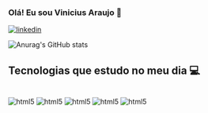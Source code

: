 ### Olá! Eu sou Vinicius Araujo 👋
[![linkedin](https://img.shields.io/badge/LinkedIn-0077B5?style=for-the-badge&logo=linkedin&logoColor=white)](https://www.linkedin.com/in/vinicius-araujo-304601269/)

![Anurag's GitHub stats](https://github-readme-stats.vercel.app/api?username=ViniciusfAraujo&show_icons=true&theme=radical)

## Tecnologias que estudo no meu dia 💻
<div style="display: inline_block"><br/>
    <img alige="center" alt="html5" src="https://img.shields.io/badge/HTML5-E34F26?style=for-the-badge&logo=html5&logoColor=white"/>
     <img alige="center" alt="html5" src="https://img.shields.io/badge/CSS3-1572B6?style=for-the-badge&logo=css3&logoColor=white"/>
    <img alige="center" alt="html5" src="https://img.shields.io/badge/JavaScript-F7DF1E?style=for-the-badge&logo=javascript&logoColor=black"/>
    <img alige="center" alt="html5" src="https://img.shields.io/badge/Node.js-43853D?style=for-the-badge&logo=node.js&logoColor=white"/>
    <img alige="center" alt="html5" src="https://img.shields.io/badge/React-20232A?style=for-the-badge&logo=react&logoColor=61DAFB"/>
<div/>
